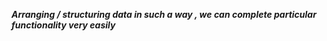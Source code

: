 ***Arranging / structuring data in such a way , we can complete particular functionality very easily***
